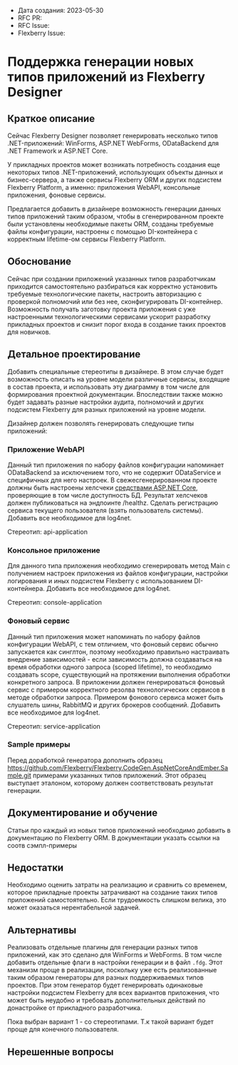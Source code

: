 - Дата создания: 2023-05-30
- RFC PR: 
- RFC Issue: 
- Flexberry Issue:

# Поддержка генерации новых типов приложений из Flexberry Designer

## Краткое описание

Сейчас Flexberry Designer позволяет генерировать несколько типов .NET-приложений: 
WinForms, ASP.NET WebForms, ODataBackend для .NET Framework и ASP.NET Core. 

У прикладных проектов может возникать потребность создания еще некоторых типов .NET-приложений,
использующих объекты данных и бизнес-сервера, а также сервисы Flexberry ORM и других подсистем
Flexberry Platform, а именно: приложения WebAPI, консольные приложения, фоновые сервисы.

Предлагается добавить в дизайнере возможность генерации данных типов приложений таким образом,
чтобы в сгенерированном проекте были установлены необходимые пакеты ORM, созданы требуемые
файлы конфигурации, настроены с помощью DI-контейнера с корректным lifetime-ом сервисы Flexberry Platform.

## Обоснование

Сейчас при создании приложений указанных типов разработчикам приходится самостоятельно разбираться 
как корректно установить требуемые технологические пакеты, настроить авторизацию с проверкой полномочий
или без нее, сконфигурировать DI-контейнер. Возможность получать заготовку проекта приложения
с уже настроенными технологическими сервисами ускорит разработку прикладных проектов и снизит
порог входа в создание таких проектов для новичков.

## Детальное проектирование

Добавить специальные стереотипы в 
дизайнере. В этом случае будет возможность описать на уровне модели различные сервисы, входящие в состав
проекта, и использовать эту диаграмму в том числе для формирования проектной документации. Впоследствии 
также можно будет задавать разные настройки аудита, полномочий и других подсистем Flexberry для разных
приложений на уровне модели. 

Дизайнер должен позволять генерировать следующие
типы приложений:

### Приложение WebAPI
Данный тип приложения по набору файлов конфигурации напоминает ODataBackend за исключением того, что
не содержит ODataService и специфичных для него настроек. В свежесгенерированном проекте должны быть 
настроены хелсчеки [средствами ASP.NET Core](https://learn.microsoft.com/en-us/aspnet/core/host-and-deploy/health-checks?view=aspnetcore-7.0), 
проверяющие в том числе доступность БД. Результат хелсчеков должен публиковаться на эндпоинте /healthz.
Сделать регистрацию сервиса текущего пользователя (взять пользователь системы). Добавить все необходимое для log4net.

Стереотип: api-application

### Консольное приложение
Для данного типа приложения необходимо сгенерировать метод Main с получением настроек приложения из файлов 
конфигурации, настройки логирования и иных подсистем Flexberry с использованием DI-контейнера. Добавить все необходимое для log4net.

Стереотип: console-application

### Фоновый сервис
Данный тип приложения может напоминать по набору файлов конфигурации WebAPI, с тем отличием, что
фоновый сервис обычно запускается как синглтон, поэтому необходимо правильно настраивать внедрение 
зависимостей - если зависимость должна создаваться на время обработки одного запроса (scoped lifetime),
то необходимо создавать scope, существующий на протяжении выполнения обработки конкретного запроса.
В приложении должен генерироваться фоновый сервис с примером корректного резолва технологических
сервисов в методе обработки запроса.
Примером фонового сервиса может быть слушатель шины, RabbitMQ и других брокеров сообщений. Добавить все необходимое для log4net.

Стереотип: service-application

### Sample примеры

Перед доработкой генератора дополнить образец https://github.com/Flexberry/Flexberry.CodeGen.AspNetCoreAndEmber.Sample.git примерами указанных типов приложений. Этот образец выступает эталоном, которому должен соответствовать результат генерации.

## Документирование и обучение

Статьи про каждый из новых типов приложений необходимо добавить в документацию по Flexberry ORM. В документации указать ссылки на соотв сэмпл-примеры

## Недостатки

Необходимо оценить затраты на реализацию и сравнить со временем, которое прикладные проекты затрачивают
на создание таких типов приложений самостоятельно. Если трудоемкость слишком велика, это может
оказаться нерентабельной задачей.

## Альтернативы

Реализовать отдельные плагины для генерации разных типов приложений, как это сделано для 
WinForms и WebForms. В том числе добавить отдельные флаги в настройки генерации и в файл `.fdg`.
Этот механизм проще в реализации, поскольку уже есть реализованные таким образом генераторы для разных
поддерживаемых типов проектов. При этом генератор будет генерировать одинаковые настройки подсистем
Flexberry для всех вариантов приложения, что может быть неудобно и требовать дополнительных действий
по донастройке от прикладного разработчика.

Пока выбран вариант 1 - со стереотипами. Т.к такой вариант будет проще для конечного пользователя.
## Нерешенные вопросы
